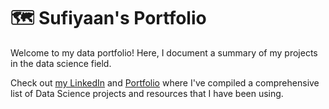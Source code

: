 # 🗺 Sufiyaan's Portfolio

Welcome to my data portfolio! Here, I document a summary of my projects in the data science field. 




Check out [my LinkedIn](https://www.linkedin.com/in/sufiyaan-momin/) and [Portfolio](sufiyaanmomin.com) where I've compiled a comprehensive list of Data Science projects and resources that I have been using. 

